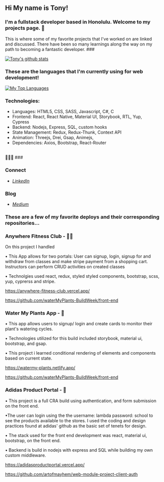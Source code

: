 ## Hi My name is Tony! ##


### I'm a fullstack developer based in Honolulu. Welcome to my projects page. 🌴

 This is where some of my favorite projects that I've worked on are linked and discussed. There have been so many learnings along the way on my path to becoming a fantastic developer. ###
 
 
 [![Tony's github stats](https://github-readme-stats.vercel.app/api?username=artofmayhem&count_private=true&show_icons=true&theme=prussian&hide_rank=false)](https://github.com/artofmayhem/github-readme-stats)
  

### These are the languages that I'm currently using for web development!
 
 
  [![My Top Languages](https://github-readme-stats.vercel.app/api/top-langs/?username=artofmayhem&layout=compact&langs_count=10)](https://github.com/artofmayhem)
  
  
### Technologies: 

  - Languages: HTML5, CSS, SASS, Javascript, C#, C
  - Frontend: React, React Native, Material UI, Storybook, RTL, Yup, Cypress
  - Backend: Nodejs, Express, SQL, custom hooks
  - State Management: Redux, Redux-Thunk, Context API
  - Animation: Threejs, Drei, Gsap, Animejs, 
  - Dependencies: Axios, Bootstrap, React-Router
  <br/>
                 🚀🚀🚀
###

### Connect
- *[LinkedIn](https://www.linkedin.com/in/tony-miller-b13ba810/)*

### Blog
- *[Medium](https://anthony-8789.medium.com/)*
 

### These are a few of my favorite deploys and their corresponding repositories...

### Anywhere Fitness Club -  💪🏽
On this project I handled 

• This App allows for two portals: User can signup, login, signup for and withdraw from classes and make stripe payment from a shopping cart. Instructors can perform CRUD activities on created classes

• Technolgies used react, redux, styled styled components, bootstrap, scss, yup, cyprerss and stripe. 

https://anywhere-fitness-club.vercel.app/

https://github.com/waterMyPlants-BuildWeek/front-end


### Water My Plants App - 🌱
• This app allows users to signup/ login and create cards to monitor their plant's watering cycles. 

• Technologies utilized for this build included storybook, material ui, bootstrap, and gsap. 

• This project i learned conditional rendering of elements and components based on current state. 

https://watermy-plants.netlify.app/

https://github.com/waterMyPlants-BuildWeek/front-end


### Adidas Product Portal - 👟
• This project is a full CRA build using authentication, and form submission on the front end.
 
•The user can login using the the username: lambda password: school to see the products available to the stores. I used the coding and design practices found at adidas' github as the basic set of tenets for design. 

• The stack used for the front end development was react, material ui, bootstrap, on the front end. 

• Backend is build in nodejs with express and SQL while building my own custom middleware.
  
https://adidasproductportal.vercel.app/

https://github.com/artofmayhem/web-module-project-client-auth



 

 



